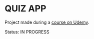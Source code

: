 # QUIZ APP

Project made during a <a href="https://www.udemy.com/course/learn-flutter-dart-to-build-ios-android-apps/)https://www.udemy.com/course/learn-flutter-dart-to-build-ios-android-apps/">course on Udemy</a>.

Status: IN PROGRESS


